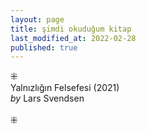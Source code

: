 ```yaml
---
layout: page
title: şimdi okuduğum kitap
last_modified_at: 2022-02-28  
published: true
---
```

⁜  
Yalnızlığın Felsefesi (2021)  
<i>by</i> Lars Svendsen  
<br />
⁜  
  
